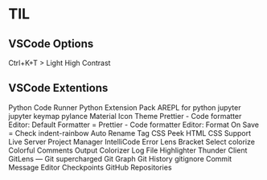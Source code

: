 # TIL

## VSCode Options

Ctrl+K+T > Light High Contrast

## VSCode Extentions

Python
Code Runner
Python Extension Pack
AREPL for python
jupyter
jupyter keymap
pylance
Material Icon Theme
Prettier - Code formatter
    Editor: Default Formatter = Prettier - Code formatter
    Editor: Format On Save = Check
indent-rainbow
Auto Rename Tag
CSS Peek
HTML CSS Support
Live Server
Project Manager
IntelliCode
Error Lens
Bracket Select
colorize
Colorful Comments
Output Colorizer
Log File Highlighter
Thunder Client
GitLens — Git supercharged
Git Graph
Git History
gitignore
Commit Message Editor
Checkpoints
GitHub Repositories